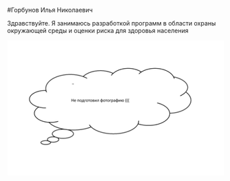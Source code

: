 #Горбунов Илья Николаевич

Здравствуйте.
Я занимаюсь разработкой программ в области охраны окружающей среды
и оценки риска для здоровья населения

![MyPhoto](scatch.png) 
